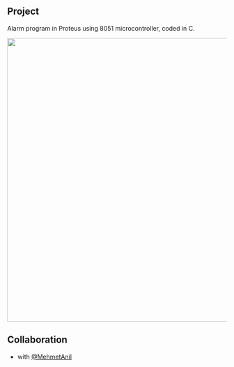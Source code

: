 ## Project

Alarm program in Proteus using 8051 microcontroller, coded in C. 

<p align="center">
       <img src="https://i.imgur.com/KWSVB0f.jpg" width="1000" height="650" align = center>
</p>

## Collaboration

- with [@MehmetAnil](https://github.com/MehmetAnil) 
